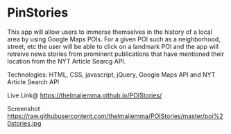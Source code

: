 # PinStories
This app will allow users to immerse themselves in the history of a local area by using Google Maps POIs. For a given POI such as a neighborhood, street, etc the user will be able to click on a landmark POI and the app will retreive news stories from prominent publications that have mentioned their location from the NYT Article Searcg API.

Technologies: HTML, CSS, javascript, jQuery, Google Maps API and NYT Article Search API

Live Link@ https://thelmaijemma.github.io/POIStories/

Screenshot https://raw.githubusercontent.com/thelmaijemma/POIStories/master/poi%20stories.jpg

